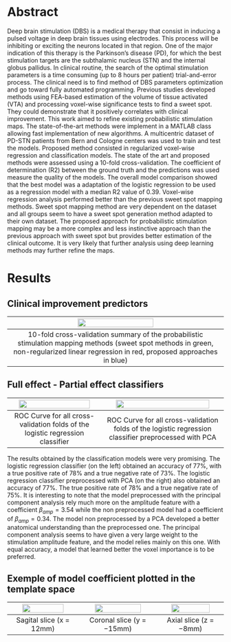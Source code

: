 # Abstract

Deep brain stimulation (DBS) is a medical therapy that consist in inducing a pulsed voltage in deep brain tissues using electrodes. This process will be inhibiting or exciting the neurons located in that region. One of the major indication of this therapy is the Parkinson’s disease (PD), for which the best stimulation targets are the subthalamic nucleus (STN) and the internal globus pallidus. In clinical routine, the search of the optimal stimulation parameters is a time consuming (up to 8 hours per patient) trial-and-error process. The clinical need is to find method of DBS parameters optimization and go toward fully automated programming.
Previous studies developed methods using FEA-based estimation of the volume of tissue activated (VTA) and processing voxel-wise significance tests to find a sweet spot. They could demonstrate that it positively correlates with clinical improvement. This work aimed to refine existing probabilistic stimulation maps.
The state-of-the-art methods were implement in a MATLAB class allowing fast implementation of new algorithms. A multicentric dataset of PD-STN patients from Bern and Cologne centers was used to train and test the models. Proposed method consisted in regularized voxel-wise regression and classification models. The state of the art and proposed methods were assessed using a 10-fold cross-validation. The coefficient of determination (R2) between the ground truth and the predictions was used measure the quality of the models. 
The overall model comparison showed that the best model was a adaptation of the logistic regression to be used as a regression model with a median R2 value of 0.39. Voxel-wise regression analysis performed better than the previous sweet spot mapping methods. 
Sweet spot mapping method are very dependent on the dataset and all groups seem to have a sweet spot generation method adapted to their own dataset. The proposed approach for probabilistic stimulation mapping may be a more complex and less instinctive approach than the previous approach with sweet spot but provides better estimation of the clinical outcome. It is very likely that further analysis using deep learning methods may further refine the maps. 

# Results
## Clinical improvement predictors

| <img src="https://github.com/QuentinSav/probabilistic-stimulation-maps/assets/61971430/a2fc89f0-f6b6-4634-b588-a2e043fc5982"  width="60%" height="60%">|
|:---:|
|10-fold cross-validation summary of the probabilistic stimulation mapping methods (sweet spot methods in green, non-regularized linear regression in red, proposed approaches in blue)|

## Full effect - Partial effect classifiers

| <img src="https://github.com/QuentinSav/probabilistic-stimulation-maps/assets/61971430/a0517dac-2bd2-4d56-a052-0a899f91f607"  width="90%" height="90%">| <img src="https://github.com/QuentinSav/probabilistic-stimulation-maps/assets/61971430/a0517dac-2bd2-4d56-a052-0a899f91f607"  width="90%" height="85%"> |
|:---:|:---:|
|ROC Curve for all cross-validation folds of the logistic regression classifier|ROC Curve for all cross-validation folds of the logistic regression classifier preprocessed with PCA|

The results obtained by the classification models were very promising. The logistic regression classifier (on the left) obtained an accuracy of 77%, with a true positive rate of 78% and a true negative rate of 73%. The logistic regression classifier preprocessed with PCA (on the right) also obtained an accuracy of 77%. The true positive rate of 78% and a true negative rate of 75%. It is interesting to note that the model preprocessed with the principal component analysis rely much more on the amplitude feature with a coefficient $\beta_{amp} = 3.54$ while the non preprocessed model had a coefficient of $\beta_{amp} = 0.34$. The model non preprocessed by a PCA developed a better anatomical understanding than the preprocessed one. The principal component analysis seems to have given a very large weight to the stimulation amplitude feature, and the model relies mainly on this one. With equal accuracy, a model that learned better the voxel importance is to be preferred. 

## Exemple of model coefficient plotted in the template space

| <img src="https://github.com/QuentinSav/probabilistic-stimulation-maps/assets/61971430/219c985c-195a-48b9-a897-4189ea0486d1"  width="80%" height="80%"> | <img src="https://github.com/QuentinSav/probabilistic-stimulation-maps/assets/61971430/9ed556ce-47b2-4b9d-9338-4195c4d3d7d6"  width="80%" height="80%"> | <img src="https://github.com/QuentinSav/probabilistic-stimulation-maps/assets/61971430/4995ba85-0c42-4794-bd49-b8e6d91a4abc"  width="80%" height="80%"> |
|:---:|:---:|:---:|
|Sagital slice (x = 12mm)|Coronal slice (y = −15mm)|Axial slice (z = −8mm)|
